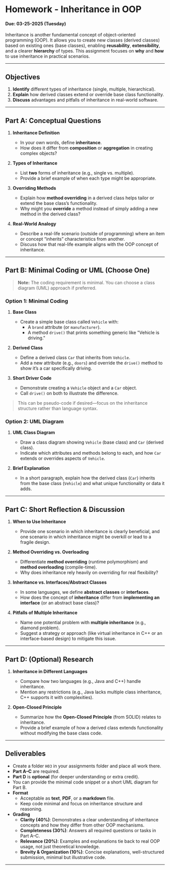 # Homework - Inheritance in OOP

#### Due: 03-25-2025 (Tuesday)

Inheritance is another fundamental concept of object-oriented programming (OOP). It allows you to create new classes (derived classes) based on existing ones (base classes), enabling **reusability**, **extensibility**, and a clearer **hierarchy** of types. This assignment focuses on **why** and **how** to use inheritance in practical scenarios.

---

## Objectives

1. **Identify** different types of inheritance (single, multiple, hierarchical).
2. **Explain** how derived classes extend or override base class functionality.
3. **Discuss** advantages and pitfalls of inheritance in real-world software.

---

## Part A: Conceptual Questions

1. **Inheritance Definition**

   - In your own words, define **inheritance**.
   - How does it differ from **composition** or **aggregation** in creating complex objects?

2. **Types of Inheritance**

   - List **two** forms of inheritance (e.g., single vs. multiple).
   - Provide a brief example of when each type might be appropriate.

3. **Overriding Methods**

   - Explain how **method overriding** in a derived class helps tailor or extend the base class’s functionality.
   - Why might you **override** a method instead of simply adding a new method in the derived class?

4. **Real-World Analogy**
   - Describe a real-life scenario (outside of programming) where an item or concept “inherits” characteristics from another.
   - Discuss how that real-life example aligns with the OOP concept of inheritance.

---

## Part B: Minimal Coding or UML (Choose One)

> **Note:** The coding requirement is minimal. You can choose a class diagram (UML) approach if preferred.

### **Option 1: Minimal Coding**

1. **Base Class**

   - Create a simple base class called `Vehicle` with:
     - A `brand` attribute (or `manufacturer`).
     - A method `drive()` that prints something generic like "Vehicle is driving."

2. **Derived Class**

   - Define a derived class `Car` that inherits from `Vehicle`.
   - Add a new attribute (e.g., `doors`) and override the `drive()` method to show it’s a car specifically driving.

3. **Short Driver Code**
   - Demonstrate creating a `Vehicle` object and a `Car` object.
   - Call `drive()` on both to illustrate the difference.

> This can be pseudo-code if desired—focus on the inheritance structure rather than language syntax.

### **Option 2: UML Diagram**

1. **UML Class Diagram**

   - Draw a class diagram showing `Vehicle` (base class) and `Car` (derived class).
   - Indicate which attributes and methods belong to each, and how `Car` extends or overrides aspects of `Vehicle`.

2. **Brief Explanation**
   - In a short paragraph, explain how the derived class (`Car`) inherits from the base class (`Vehicle`) and what unique functionality or data it adds.

---

## Part C: Short Reflection & Discussion

1. **When to Use Inheritance**

   - Provide one scenario in which inheritance is clearly beneficial, and one scenario in which inheritance might be overkill or lead to a fragile design.

2. **Method Overriding vs. Overloading**

   - Differentiate **method overriding** (runtime polymorphism) and **method overloading** (compile-time).
   - Why does inheritance rely heavily on overriding for real flexibility?

3. **Inheritance vs. Interfaces/Abstract Classes**

   - In some languages, we define **abstract classes** or **interfaces**.
   - How does the concept of **inheritance** differ from **implementing an interface** (or an abstract base class)?

4. **Pitfalls of Multiple Inheritance**
   - Name one potential problem with **multiple inheritance** (e.g., diamond problem).
   - Suggest a strategy or approach (like virtual inheritance in C++ or an interface-based design) to mitigate this issue.

---

## Part D: (Optional) Research

1. **Inheritance in Different Languages**

   - Compare how two languages (e.g., Java and C++) handle inheritance.
   - Mention any restrictions (e.g., Java lacks multiple class inheritance, C++ supports it with complexities).

2. **Open-Closed Principle**
   - Summarize how the **Open-Closed Principle** (from SOLID) relates to inheritance.
   - Provide a brief example of how a derived class extends functionality without modifying the base class code.

---

## Deliverables

- Create a folder `H03` in your assignments folder and place all work there.
- **Part A–C** are required.
- **Part D** is **optional** (for deeper understanding or extra credit).
- You can provide the minimal code snippet or a short UML diagram for Part B.
- **Format**
  - Acceptable as **text**, **PDF**, or a **markdown** file.
  - Keep code minimal and focus on inheritance structure and reasoning.
- **Grading**
  - **Clarity (40%)**: Demonstrates a clear understanding of inheritance concepts and how they differ from other OOP mechanisms.
  - **Completeness (30%)**: Answers all required questions or tasks in Part A–C.
  - **Relevance (20%)**: Examples and explanations tie back to real OOP usage, not just theoretical knowledge.
  - **Brevity & Organization (10%)**: Concise explanations, well-structured submission, minimal but illustrative code.

---
